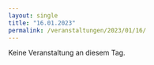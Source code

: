 ```yaml
---
layout: single
title: "16.01.2023"
permalink: /veranstaltungen/2023/01/16/
---
```


Keine Veranstaltung an diesem Tag.
